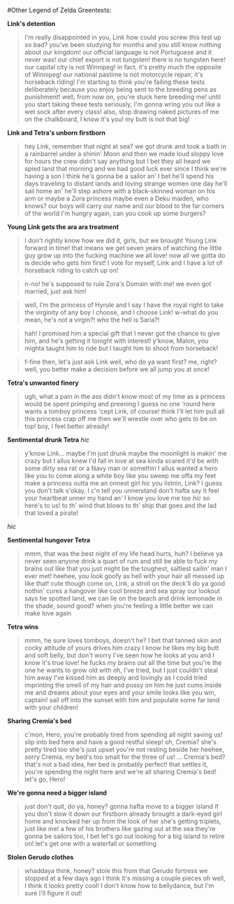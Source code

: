 #Other Legend of Zelda Greentexts:

**Link's detention**
>I'm really disappointed in you, Link
>how could you screw this test up so bad?
>you've been studying for months and you still know nothing about our kingdom!
>our official language is not Portuguese and it never was!
>our chief export is not tungsten! there is no tungsten here!
>our capital city is not Winnipeg!
>in fact, it's pretty much the opposite of Winnipeg!
>our national pastime is not motorcycle repair, it's horseback riding!
>I'm starting to think you're failing these tests deliberately because you enjoy being sent to the breeding pens as punishment!
>well, from now on, you're stuck here breeding me!
>until you start taking these tests seriously, I'm gonna wring you out like a wet sock after every class!
>also, stop drawing naked pictures of me on the chalkboard, I know it's you!
>my butt is not that big!

**Link and Tetra's unborn firstborn**
>hey Link, remember that night at sea?
>we got drunk and took a bath in a rainbarrel under a shinin' Moon
>and then we made loud sloppy love for hours
>the crew didn't say anything but I bet they all heard
>we spied land that morning and we had good luck ever since
>I think we're having a son
>I think he's gonna be a sailor
>an' I bet he'll spend his days traveling to distant lands and loving strange women
>one day he'll sail home an' he'll step ashore with a black-skinned woman on his arm
>or maybe a Zora princess
>maybe even a Deku maiden, who knows?
>our boys will carry our name and our blood to the far corners of the world
>I'm hungry again, can you cook up some burgers?

**Young Link gets the ara ara treatment**
>I don't rightly know how we did it, girls, but we brought Young Link forward in time!
>that means we get seven years of watching the little guy grow up into the fucking machine we all love!
>now all we gotta do is decide who gets him first!
>I vote for myself, Link and I have a lot of horseback riding to catch up on!

>n-no! he's supposed to rule Zora's Domain with me!
>we even got married, just ask him!

>well, I'm the princess of Hyrule and I say I have the royal right to take the virginity of any boy I choose, and I choose Link!
>w-what do you mean, he's not a virgin?!
>who the hell is Saria?!

>hah! I promised him a special gift that I never got the chance to give him, and he's getting it tonight with interest!
>y'know, Malon, you mighta taught him to ride
>but I taught him to shoot from horseback!

>f-fine then, let's just ask Link
>well, who do ya want first?
>me, right?
>well, you better make a decision before we all jump you at once!

**Tetra's unwanted finery**
>ugh, what a pain in the ass
>didn't know most of my time as a princess would be spent primping and preening
>I guess no one 'round here wants a tomboy princess
>'cept Link, of course!
>think I'll let him pull all this princess crap off me
>then we'll wrestle over who gets to be on top!
>boy, I feel better already!

**Sentimental drunk Tetra**
*hic*
>y'know Link...
>maybe I'm just drunk
>maybe the moonlight is makin' me crazy
>but I allus knew I'd fall in love at sea
>kinda scared it'd be with some dirty sea rat or a Navy man or somethin
>I allus wanted a hero like you to come along
>a white boy like you
>sweep me offa my feet
>make a princess outta me
>an onnest girl
*hic*
>you listnin, Link?
>I guess you don't talk
>s'okay, I c'n tell you unnerstand
>don't hafta say it
>feel your heartbeat unner my hand an' I know you love me too
*hic*
>so here's to us!
>to th' wind that blows
>to th' ship that goes
>and the lad that loved a pirate!

*hic*

**Sentimental hungover Tetra**
>mmm, that was the best night of my life
>head hurts, huh?
>I believe ya
>never seen anyone drink a quart of rum and still be able to fuck my brains out like that
>you just might be the toughest, saltiest sailin' man I ever met!
>heehee, you look goofy as hell with your hair all messed up like that!
>cute though
>come on, Link, a stroll on the deck'll do ya good
>nothin' cures a hangover like cool breeze and sea spray
>our lookout says he spotted land, we can lie on the beach and drink lemonade in the shade, sound good?
>when you're feeling a little better we can make love again

**Tetra wins**
>mmm, he sure loves tomboys, doesn't he?
>I bet that tanned skin and cocky attitude of yours drives him crazy
>I know he likes my big butt and soft belly, but don't worry
>I've seen how he looks at you and I know it's true love!
>he fucks my brains out all the time but you're the one he wants to grow old with
>oh, I've tried, but I just couldn't steal him away
>I've kissed him as deeply and lovingly as I could
>tried imprinting the smell of my hair and pussy on him
>he just cums inside me and dreams about your eyes and your smile
>looks like you win, captain!
>sail off into the sunset with him and populate some far land with your children!

**Sharing Cremia's bed**
>c'mon, Hero, you're probably tired from spending all night saving us!
>slip into bed here and have a good restful sleep!
>oh, Cremia?
>she's pretty tired too
>she's just upset you're not resting beside her
>heehee, sorry Cremia, my bed's too small for the three of us!
>...
>Cremia's bed?
>that's not a bad idea, her bed is probably perfect!
>that settles it, you're spending the night here and we're all sharing Cremia's bed!
>let's go, Hero!

**We're gonna need a bigger island**
>just don't quit, do ya, honey?
>gonna hafta move to a bigger island if you don't slow it down
>our firstborn already brought a dark-eyed girl home and knocked her up
>from the look of her she's getting triplets, just like me!
>a few of his brothers like gazing out at the sea
>they're gonna be sailors too, I bet
>let's go out looking for a big island to retire on!
>let's get one with a waterfall or something

**Stolen Gerudo clothes**
>whaddaya think, honey?
>stole this from that Gerudo fortress we stopped at a few days ago
>I think it's missing a couple pieces
>oh well, I think it looks pretty cool!
>I don't know how to bellydance, but I'm sure I'll figure it out!